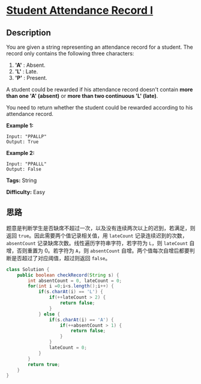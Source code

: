 # [Student Attendance Record I][title]

## Description

You are given a string representing an attendance record for a student. The
record only contains the following three characters:

  1. **'A'** : Absent.
  2. **'L'** : Late.
  3. **'P'** : Present.

A student could be rewarded if his attendance record doesn't contain **more
than one 'A' (absent)** or **more than two continuous 'L' (late)**.

You need to return whether the student could be rewarded according to his
attendance record.

**Example 1:**


```
Input: "PPALLP"
Output: True
```

**Example 2:**


```
Input: "PPALLL"
Output: False
```


**Tags:** String

**Difficulty:** Easy

## 思路

题意是判断学生是否缺席不超过一次，以及没有连续两次以上的迟到，若满足，则返回 `true`。因此需要两个值记录相关值，用 `lateCount` 记录连续迟到的次数，`absentCount` 记录缺席次数。线性遍历字符串字符，若字符为 `L`，则 `lateCount` 自增，否则重置为 0。若字符为 `A`，则 `absentCount` 自增。两个值每次自增后都要判断是否超过了对应阈值，超过则返回 `false`。

``` java
class Solution {
    public boolean checkRecord(String s) {
        int absentCount = 0, lateCount = 0;
        for(int i =0;i<s.length();i++) {
            if(s.charAt(i) == 'L') {
                if(++lateCount > 2) {
                    return false;
                }          
            } else {
                if(s.charAt(i) == 'A') {
                    if(++absentCount > 1) {
                        return false;
                    }
                }
                lateCount = 0;
            }
        }
        return true;
    }
}
```

[title]: https://leetcode.com/problems/student-attendance-record-i
